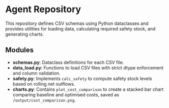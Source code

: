 # Agent Repository

This repository defines CSV schemas using Python dataclasses and provides utilities for loading data, calculating required safety stock, and generating charts.

## Modules

- **schemas.py**: Dataclass definitions for each CSV file.
- **data_load.py**: Functions to load CSV files with strict dtype enforcement and column validation.
- **safety.py**: Implements `calc_safety` to compute safety stock levels based on rolling net outflows.
- **charts.py**: Contains `plot_cost_comparison` to create a stacked bar chart comparing baseline and optimised costs, saved as `/output/cost_comparison.png`.
